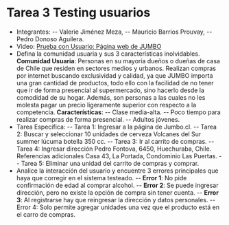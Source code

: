 # Tarea 3 Testing usuarios
- Integrantes: 
-- Valerie Jiménez Meza,
-- Mauricio Barrios Prouvay,
-- Pedro Donoso Aguilera.
- Video:  [Prueba con Usuario: Página web de JUMBO](https://youtu.be/pJOuNWNKNu4 )
- Defina la comunidad usuaria y sus 3 características inolvidables.
**Comunidad Usuaria**: 
Personas en su mayoría dueños o dueñas de casa de Chile que residen en sectores medios y urbanos. Realizan compras por internet buscando exclusividad y calidad, ya que JUMBO importa una gran cantidad de productos, todo ello con la facilidad de no tener que ir de forma presencial al supermercado, sino hacerlo desde la comodidad de su hogar. Además, son personas a las cuales no les molesta pagar un precio ligeramente superior con respecto a la competencia.
**Características**: 
-- Clase media-alta.
-- Poco tiempo para realizar compras de forma presencial.
-- Adultos jóvenes.
- Tarea Específica:
-- Tarea 1: Ingresar a la página de Jumbo.cl.
-- Tarea 2: Buscar y seleccionar 10 unidades de cerveza Volcanes del Sur summer lúcuma botella 350 cc.
-- Tarea 3: Ir al carrito de compras.
-- Tarea 4: Ingresar dirección Pedro Fontova, 6450, Huechuraba, Chile. Referencias adicionales Casa 43, La Portada, Condominio Las Puertas. 
-- Tarea 5: Eliminar una unidad del carrito de compras y comprar.
- Analice la interacción del usuario y encuentre 3 errores principales que haya que corregir en el sistema testeado.
-- **Error 1**: No pide confirmación de edad al comprar alcohol.
-- **Error 2**: Se puede ingresar dirección, pero no existe la opción de compra sin tener cuenta.
-- **Error 3**: Al registrarse hay que reingresar la dirección y datos personales.
-- Error 4: Solo permite agregar unidades una vez que el producto está en el carro de compras.

